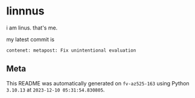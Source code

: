 # linnnus

i am linus. that's me.

my latest commit is

```
contenet: metapost: Fix unintentional evaluation
```

## Meta

This README was automatically generated on `fv-az525-163` using Python
`3.10.13` at `2023-12-10 05:31:54.830805`.
